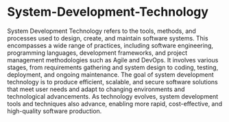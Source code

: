 # System-Development-Technology

System Development Technology refers to the tools, methods, and processes used to design, create, and maintain software systems. This encompasses a wide range of practices, including software engineering, programming languages, development frameworks, and project management methodologies such as Agile and DevOps. It involves various stages, from requirements gathering and system design to coding, testing, deployment, and ongoing maintenance. The goal of system development technology is to produce efficient, scalable, and secure software solutions that meet user needs and adapt to changing environments and technological advancements. As technology evolves, system development tools and techniques also advance, enabling more rapid, cost-effective, and high-quality software production.
